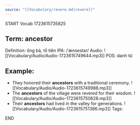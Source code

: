 ```yaml
---
source: "[[Vocabulary/revere.md|revere]]"
---
```

START
Vocab
1723615735825
## Term: ancestor
Definition: ông bà, tổ tiên
IPA: /ˈænsestər/
Audio: ![[Vocabulary/Audio/Audio-1723615749644.mp3]]
POS: danh từ
## Example:
- They honored their **ancestors** with a traditional ceremony.
    ![[Vocabulary/Audio/Audio-1723615749988.mp3]] 
- The **ancestors** of the village were revered for their wisdom.
     ![[Vocabulary/Audio/Audio-1723615750628.mp3]]
- Their **ancestors** had lived in the valley for generations.
     ![[Vocabulary/Audio/Audio-1723615751386.mp3]] 
Tags:

END
